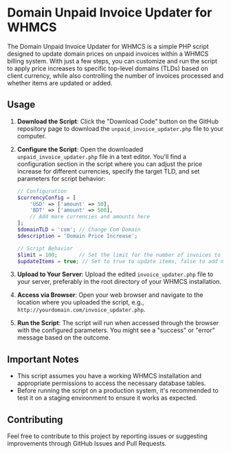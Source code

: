 # Domain Unpaid Invoice Updater for WHMCS

The Domain Unpaid Invoice Updater for WHMCS is a simple PHP script designed to update domain prices on unpaid invoices within a WHMCS billing system. With just a few steps, you can customize and run the script to apply price increases to specific top-level domains (TLDs) based on client currency, while also controlling the number of invoices processed and whether items are updated or added.

## Usage

1. **Download the Script**: Click the "Download Code" button on the GitHub repository page to download the `unpaid_invoice_updater.php` file to your computer.

2. **Configure the Script**: Open the downloaded `unpaid_invoice_updater.php` file in a text editor. You'll find a configuration section in the script where you can adjust the price increase for different currencies, specify the target TLD, and set parameters for script behavior:

    ```php
    // Configuration
    $currencyConfig = [
        'USD' => ['amount' => 50],
        'BDT' => ['amount' => 500],
        // Add more currencies and amounts here
    ];
    $domainTLD = 'com'; // Change Com Domain
    $description = 'Domain Price Increase';
    
    // Script Behavior
    $limit = 100;       // Set the limit for the number of invoices to process
    $updateItems = true; // Set to true to update items, false to add new items
    ```

3. **Upload to Your Server**: Upload the edited `invoice_updater.php` file to your server, preferably in the root directory of your WHMCS installation.

4. **Access via Browser**: Open your web browser and navigate to the location where you uploaded the script, e.g., `http://yourdomain.com/invoice_updater.php`.

5. **Run the Script**: The script will run when accessed through the browser with the configured parameters. You might see a "success" or "error" message based on the outcome.

## Important Notes

- This script assumes you have a working WHMCS installation and appropriate permissions to access the necessary database tables.
- Before running the script on a production system, it's recommended to test it on a staging environment to ensure it works as expected.

## Contributing

Feel free to contribute to this project by reporting issues or suggesting improvements through GitHub Issues and Pull Requests.